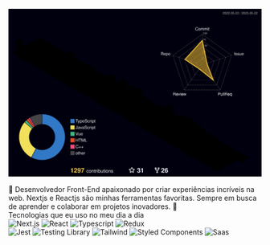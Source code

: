 ![Status](./profile-3d-contrib/profile-night-rainbow.svg)
<br />
<div style="text-align: left;">
👋 Desenvolvedor Front-End apaixonado por criar experiências incríveis na web. Nextjs e Reactjs são minhas ferramentas favoritas. Sempre em busca de aprender e colaborar em projetos inovadores. 🚀
<div>
Tecnologias que eu uso no meu dia a dia
<br />
<div>
    <img alt="Next.js" height="30" src="https://img.shields.io/badge/Next.js-20232A?style=for-the-badge&logo=next.js&logoColor=white" />       
    <img alt="React" height="30" src="https://img.shields.io/badge/React-20232A?style=for-the-badge&logo=react&logoColor=61DAFB" />
    <img alt="Typescript" height="30" src="https://img.shields.io/badge/TypeScript-007ACC?style=for-the-badge&logo=typescript&logoColor=white" />
    <img alt="Redux" height="30" src="https://img.shields.io/badge/Redux-593D88?style=for-the-badge&logo=redux&logoColor=white" /> 
<br />
    <img alt="Jest" src="https://img.shields.io/badge/Jest-323330?style=for-the-badge&logo=Jest&logoColor=white" />    
    <img alt="Testing Library" src="https://img.shields.io/badge/testing%20library-323330?style=for-the-badge&logo=testing-library&logoColor=red" />     
    <img alt="Tailwind" height="30" src="https://img.shields.io/badge/Tailwind_CSS-38B2AC?style=for-the-badge&logo=tailwind-css&logoColor=white" />
    <img alt="Styled Components" height="30" src="https://img.shields.io/badge/styled--components-DB7093?style=for-the-badge&logo=styled-components&logoColor=white" />
    <img alt="Saas" height="30" src="https://img.shields.io/badge/Sass-CC6699?style=for-the-badge&logo=sass&logoColor=white" />
<br />
</div>
</div>
</div>
<!-- <br />
<a href="https://www.linkedin.com/in/jc-bento2305/" target="_blank"><img src="https://img.shields.io/badge/-LinkedIn-%230077B5?style=for-the-badge&logo=linkedin&logoColor=white" target="_blank"></a> -->
